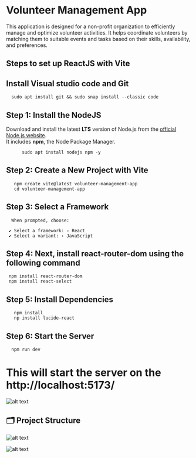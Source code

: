 # Volunteer Management App
This application is designed for a non-profit organization to efficiently manage and optimize volunteer activities. It helps coordinate volunteers by matching them to suitable events and tasks based on their skills, availability, and preferences.


## Steps to set up ReactJS with Vite

## Install Visual studio code and Git 
     
      sudo apt install git && sudo snap install --classic code

## Step 1: Install the NodeJS
Download and install the latest **LTS** version of Node.js from the [official Node.js website](https://nodejs.org/).  
It includes **npm**, the Node Package Manager.      
       
          sudo apt install nodejs npm -y
          

## Step 2: Create a New Project with Vite

   
       npm create vite@latest volunteer-management-app
       cd volunteer-management-app
    
## Step 3: Select a Framework
      When prompted, choose:

     ✔ Select a framework: › React  
     ✔ Select a variant: › JavaScript

## Step 4: Next, install react-router-dom using the following command
     npm install react-router-dom
     npm install react-select

## Step 5: Install Dependencies
   
       npm install
       np install lucide-react

## Step 6: Start the Server
     
      npm run dev

# This will start the server on the http://localhost:5173/

![alt text](https://github.com/group-08-fullstack/volunteer-management-app/blob/main/default-page.png)


## 🗂️ Project Structure
![alt text](https://github.com/group-08-fullstack/volunteer-management-app/blob/main/tree-structure.png)


![alt text](https://github.com/group-08-fullstack/volunteer-management-app/blob/main/project-structure.JPG)
